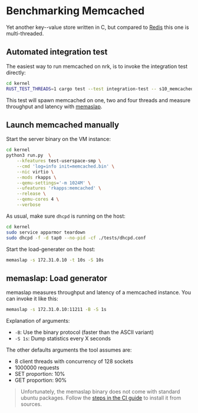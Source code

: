 # Benchmarking Memcached

Yet another key--value store written in C, but compared to [Redis](./Redis.html)
this one is multi-threaded.

## Automated integration test

The easiest way to run memcached on nrk, is to invoke the integration test
directly:

```bash
cd kernel
RUST_TEST_THREADS=1 cargo test --test integration-test -- s10_memcached_benchmark
```

This test will spawn memcached on one, two and four threads and measure
throughput and latency with
[memaslap](./Memcached.html#memaslap-load-generator).

## Launch memcached manually

Start the server binary on the VM instance:

```bash
cd kernel
python3 run.py  \
    --kfeatures test-userspace-smp \
    --cmd 'log=info init=memcached.bin' \
    --nic virtio \
    --mods rkapps \
    --qemu-settings='-m 1024M' \
    --ufeatures 'rkapps:memcached' \
    --release \
    --qemu-cores 4 \
    --verbose
```

As usual, make sure `dhcpd` is running on the host:

```bash
cd kernel
sudo service apparmor teardown
sudo dhcpd -f -d tap0 --no-pid -cf ./tests/dhcpd.conf
```

Start the load-generater on the host:

```bash
memaslap -s 172.31.0.10 -t 10s -S 10s
```

## memaslap: Load generator

memaslap measures throughput and latency of a memcached instance. You can invoke
it like this:

```bash
memaslap -s 172.31.0.10:11211 -B -S 1s
```

Explanation of arguments:

- `-B`: Use the binary protocol (faster than the ASCII variant)
- `-S 1s`: Dump statistics every X seconds

The other defaults arguments the tool assumes are:

- 8 client threads with concurrency of 128 sockets
- 1000000 requests
- SET proportion: 10%
- GET proportion: 90%

> Unfortunately, the memaslap binary does not come with standard ubuntu
> packages. Follow the [steps in the CI
> guide](../configuration/CI.html#install-memaslap) to install it from sources.
